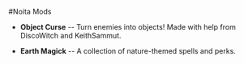 #Noita Mods

* **Object Curse** -- Turn enemies into objects! Made with help from DiscoWitch and KeithSammut.

* **Earth Magick** -- A collection of nature-themed spells and perks.